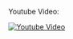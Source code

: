 Youtube Video:

[![Youtube Video](http://img.youtube.com/vi/IH_mHg7dxFc/0.jpg)](http://www.youtube.com/watch?v=IH_mHg7dxFc)

